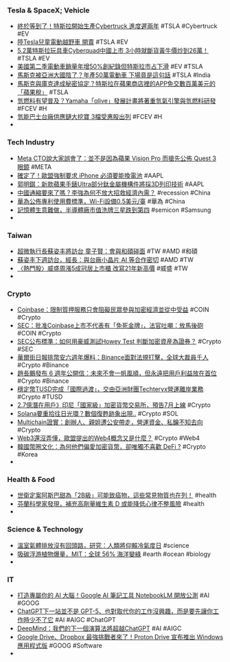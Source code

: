 ### Tesla & SpaceX; Vehicle
- [終於等到了！特斯拉開始生產Cybertruck 進度遲兩年](https://udn.com/news/story/6811/7303024?from=udn-ch1_breaknews-1-cate5-news) #TSLA #Cybertruck #EV
- [陸Tesla兒童電動越野車 開賣](https://wantrich.chinatimes.com/news/20230714900266-420201) #TSLA #EV
- [5.2萬特斯拉玩具車Cyberquad中國上市 3小時就斷貨黃牛價炒到26萬！](https://cars.tvbs.com.tw/car-news/129537) #TSLA #EV
- [美國第二季電動車銷量年增50%創紀錄但特斯拉市占下滑](https://news.cnyes.com/news/id/5252791) #EV #TSLA
- [馬斯克被亞洲大國陰了？年產50萬電動車 下場竟是這句話](https://wantrich.chinatimes.com/news/20230715900305-420101) #TSLA #India
- [馬斯克與庫克達成秘密協定？特斯拉在蘋果商店裡的APP免交數百萬美元的「蘋果稅」](https://www.techbang.com/posts/107962-teslas-app-apple-tax) #TSLA
- [氫燃料有望普及？Yamaha「αlive」發展計畫將著重氫氣引擎與氫燃料研發](https://www.supermoto8.com/articles/11609) #FCEV #H
- [氫能巴士台廠供應鏈大挖寶 3檔受惠股出列](https://ctee.com.tw/news/stocks/901145.html) #FCEV #H
-
### Tech Industry
- [Meta CTO說大家誤會了：並不是因為蘋果 Vision Pro 而搶先公佈 Quest 3 眼鏡](https://www.techbang.com/posts/107926-meta-cto-we-werent-the-first-to-announce-the-quest-3-glasses) #META
- [確定了！歐盟強制要求 iPhone 必須要能換電池](https://technews.tw/2023/07/14/eu-iphone-battery/) #AAPL
- [郭明錤：新款蘋果手錶Ultra部分鈦金屬機構件將採3D列印技術](https://m.cnyes.com/news/id/5252612) #AAPL
- [中國通縮要來了嗎？李強為何不放大招救經濟內需？](https://www.gvm.com.tw/article/104465) #recession #China
- [華為公佈專利使用費標準，Wi-Fi設備0.5美元/臺](https://zh.cn.nikkei.com/china/ccompany/52946-2023-07-14-09-47-50.html) #華為 #China
- [記憶體生意難做，半導體廠市值洗牌三星跌到第四](https://technews.tw/2023/07/14/samsung-semiconductor-market-cap-falls-to-4th-place/) #semicon #Samsung
-
### Taiwan
- [超微執行長蘇姿丰將訪台 童子賢：會與和碩碰面](https://news.cnyes.com/news/id/5252185) #TW #AMD #和碩
- [蘇姿丰下週訪台，經長：與台廠小晶片 AI 等合作密切](https://technews.tw/2023/07/14/lisa-su-visit-tw-next-week/) #AMD #TW
- [〈熱門股〉威盛周漲5成冠居上市櫃 改寫21年新高價](https://m.cnyes.com/news/id/5252616) #威盛 #TW
-
### Crypto
- [Coinbase：限制質押服務只會阻礙民眾參與加密經濟並從中受益](https://m.cnyes.com/news/id/5252879) #COIN #Crypto
- [SEC：批准Coinbase上市不代表有「免死金牌」，法官吐嘲：放馬後砲](https://www.blocktempo.com/allowing-coinbase-to-go-public-was-not-a-blessing-of-the-business-sec/) #COIN #Crypto
- [SEC公布標準：如何用豪威測試Howey Test 判斷加密資産為證券？](https://www.blocktempo.com/sec-framework-for-investment-contract-analysis-of-digital-asset/) #Crypto #SEC
- [華爾街日報挑幣安六週年爆料：Binance面對法規打擊，全球大裁員千人](https://abmedia.io/wsj-binance-lays-off-over-1000) #Crypto #Binance
- [趙長鵬發布 6 週年公開信：未來不會一帆風順，但永遠把用戶利益放在首位](https://blockcast.it/2023/07/14/binance-6th-anniversary-cz-open-letter/) #Crypto #Binance
- [穩定幣TUSD完成「國際過渡」，交由亞洲財團Techteryx營運離岸業務](https://www.blocktempo.com/the-final-stage-of-tusds-international-transition-is-coming/) #Crypto #TUSD
- [2.7億潛在用戶》印尼「國家級」加密貨幣交易所，預告7月上線](https://www.blocktempo.com/indonesian-officials-to-launch-cryptocurrency-exchange-this-month/) #Crypto
- [Solana要重拾往日光環？數個復甦跡象出現..](https://www.blocktempo.com/interpret-solana-is-to-regain-its-glory/) #Crypto #SOL
- [Multichain證實：創辦人、親姐遭公安帶走，營運資金、私鑰不知去向](https://abmedia.io/multichain-explains-recent-incident) #Crypto
- [Web3還沒弄懂，歐盟提出的Web4概念又是什麼？](https://www.blocktempo.com/eu-looks-to-the-future-of-web4-technologies/) #Crypto #Web4
- [韓國幣圈文化：為何他們偏愛加密貨幣，卻唯獨不喜歡 DeFi ?](https://blockcast.it/2023/07/15/why-koreans-love-crypto-but-not-defi/) #Crypto #Korea
-
### Health & Food
- [世衛定案阿斯巴甜為「2B級」可能致癌物，這些常見物質也在列！](https://www.gvm.com.tw/article/104488) #health
- [芬蘭科學家發現，補充高劑量維生素 D 或能降低心律不整風險](https://technews.tw/2023/07/10/taking-higher-than-recommended-doses-of-vitamin-d-for-five-years-reduced-the-risk-of-atrial-fibrillation/) #health
-
### Science & Technology
- [溫室氣體排放沒有回頭路，研究：人類將仰賴冷氣度日](https://technews.tw/2023/07/14/air-conditioning-release-more-greenhouse-gases/) #science
- [吸碳浮游植物爆量，MIT：全球 56% 海洋變綠](https://technews.tw/2023/07/14/ocean-is-turning-green/) #earth #ocean #biology
-
### IT
- [打造專屬你的 AI 大腦！Google AI 筆記工具 NotebookLM 開放公測](https://www.inside.com.tw/article/32165-google-notebooklm) #AI #GOOG
- [ChatGPT下一站並不是 GPT-5、也對取代你的工作沒興趣，而是要先讓你工作時少不了它](https://www.techbang.com/posts/107706-chatgpts-latest-route-exposed-not-gpt-5-to-do-the-super) #AI #AIGC #ChatGPT
- [DeepMind：我們的下一個演算法將超越ChatGPT](https://www.techbang.com/posts/107963-deepmind-google-chatgpt) #AI #AIGC
- [Google Drive、Dropbox 最強挑戰者來了！Proton Drive 宣布推出 Windows 應用程式版](https://www.inside.com.tw/article/32163-Proton-Drive-Windows-app) #GOOG #Software
-